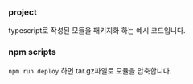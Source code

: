 ### project
typescript로 작성된 모듈을 패키지화 하는 예시 코드입니다.

### npm scripts
`npm run deploy` 하면 tar.gz파일로 모듈을 압축합니다.
